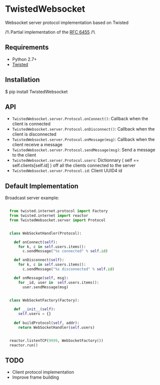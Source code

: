 # TwistedWebsocket

Websocket server protocol implementation based on Twisted

/!\ Partial implementation of the [RFC 6455](https://www.rfc-editor.org/rfc/rfc6455.txt) /!\

## Requirements

  * Python 2.7+
  * [Twisted](https://twistedmatrix.com/trac/)

## Installation

  $ pip install TwistedWebsocket

## API
  - `TwistedWebsocket.server.Protocol.onConnect()`: Callback when the client is connected
  - `TwistedWebsocket.server.Protocol.onDisconnect()`: Callback when the client is disconnected
  - `TwistedWebsocket.server.Protocol.onMessage(msg)`: Callback when the client receive a message 
  - `TwistedWebsocket.server.Protocol.sendMessage(msg)`: Send a message to the client
  - `TwistedWebsocket.server.Protocol.users`: Dictionnary ( self == self.clients[self.id] ) off all the clients connected to the server
  - `TwistedWebsocket.server.Protocol.id`: Client UUID4 id

## Default Implementation

  Broadcast server example:

```python

  from twisted.internet.protocol import Factory
  from twisted.internet import reactor
  from TwistedWebsocket.server import Protocol


  class WebSocketHandler(Protocol):

    def onConnect(self):
      for k, c in self.users.items():
        c.sendMessage("%s connected" % self.id)

    def onDisconnect(self):
      for k, c in self.users.items():
        c.sendMessage("%s disconnected" % self.id)

    def onMessage(self, msg):
      for _id, user in  self.users.items():
        user.sendMessage(msg)


  class WebSocketFactory(Factory):
    
    def __init__(self):
      self.users = {}
    
    def buildProtocol(self, addr):
      return WebSocketHandler(self.users)


  reactor.listenTCP(9999, WebSocketFactory())
  reactor.run()

```

## TODO

  - Client protocol implementation
  - Improve frame building